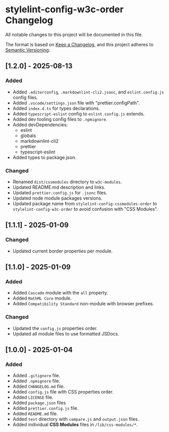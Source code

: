 # stylelint-config-w3c-order Changelog

All notable changes to this project will be documented in this file.

The format is based on [Keep a Changelog](https://keepachangelog.com/en/1.1.0/),
and this project adheres to [Semantic Versioning](https://semver.org/spec/v2.0.0.html).

## [1.2.0] - 2025-08-13

### Added

- Added `.editorconfig`, `.markdownlint-cli2.jsonc`, and `eslint.config.js` config files.
- Added `.vscode/settings.json` file with "prettier.configPath".
- Added `index.d.ts` for types declarations.
- Added `typescript-eslint` config to `eslint.config.js` extends.
- Added dev tooling config files to `.npmignore`.
- Added devDependencies:
  - eslint
  - globals
  - markdownlint-cli2
  - prettier
  - typescript-eslint
- Added types to package.json.

### Changed

- Renamed `dist/cssmodules` directory to `w3c-modules`.
- Updated README.md description and links.
- Updated `prettier.config.js` for `.jsonc` files.
- Updated node module packages versions.
- Updated package name from `stylelint-config-cssmodules-order` to `stylelint-config-w3c-order` to avoid confusion with "CSS Modules".

## [1.1.1] - 2025-01-09

### Changed

- Updated current border properties per module.

## [1.1.0] - 2025-01-09

### Added

- Added `Cascade` module with the `all` property.
- Added `MathML Core` module.
- Added `Compatibility Standard` non-module with browser prefixes.

### Changed

- Updated the `config.js` properties order.
- Updated all module files to use formatted JSDocs.

## [1.0.0] - 2025-01-04

### Added

- Added `.gitignore` file.
- Added `.npmignore` file.
- Added `CHANGELOG.md` file.
- Added `config.js` file with CSS properties order.
- Added `LICENSE` file.
- Added `package.json` files
- Added `prettier.config.js` file.
- Added `README.md` file.
- Added `test` directory with `compare.js` and `output.json` files.
- Added individual **CSS Modules** files in `/lib/css-modules/*`.
